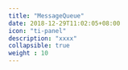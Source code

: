 ```yaml
---
title: "MessageQueue"
date: 2018-12-29T11:02:05+08:00
icon: "ti-panel"
description: "xxxx"
collapsible: true
weight : 10
---
```





